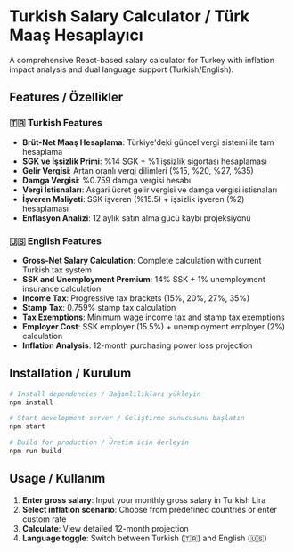 # Turkish Salary Calculator / Türk Maaş Hesaplayıcı

A comprehensive React-based salary calculator for Turkey with inflation impact analysis and dual language support (Turkish/English).

## Features / Özellikler

### 🇹🇷 Turkish Features
- **Brüt-Net Maaş Hesaplama**: Türkiye'deki güncel vergi sistemi ile tam hesaplama
- **SGK ve İşsizlik Primi**: %14 SGK + %1 işsizlik sigortası hesaplaması
- **Gelir Vergisi**: Artan oranlı vergi dilimleri (%15, %20, %27, %35)
- **Damga Vergisi**: %0.759 damga vergisi hesabı
- **Vergi İstisnaları**: Asgari ücret gelir vergisi ve damga vergisi istisnaları
- **İşveren Maliyeti**: SSK işveren (%15.5) + işsizlik işveren (%2) hesaplaması
- **Enflasyon Analizi**: 12 aylık satın alma gücü kaybı projeksiyonu

### 🇺🇸 English Features
- **Gross-Net Salary Calculation**: Complete calculation with current Turkish tax system
- **SSK and Unemployment Premium**: 14% SSK + 1% unemployment insurance calculation
- **Income Tax**: Progressive tax brackets (15%, 20%, 27%, 35%)
- **Stamp Tax**: 0.759% stamp tax calculation
- **Tax Exemptions**: Minimum wage income tax and stamp tax exemptions
- **Employer Cost**: SSK employer (15.5%) + unemployment employer (2%) calculation
- **Inflation Analysis**: 12-month purchasing power loss projection

## Installation / Kurulum

```bash
# Install dependencies / Bağımlılıkları yükleyin
npm install

# Start development server / Geliştirme sunucusunu başlatın
npm start

# Build for production / Üretim için derleyin
npm run build
```

## Usage / Kullanım

1. **Enter gross salary**: Input your monthly gross salary in Turkish Lira
2. **Select inflation scenario**: Choose from predefined countries or enter custom rate
3. **Calculate**: View detailed 12-month projection
4. **Language toggle**: Switch between Turkish (🇹🇷) and English (🇺🇸)
